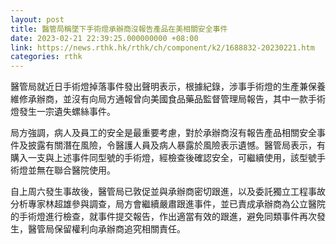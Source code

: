 ```yaml
---
layout: post
title: 醫管局稱墜下手術燈承辦商沒報告產品在美相關安全事件
date: 2023-02-21 22:39:25.000000000 +08:00
link: https://news.rthk.hk/rthk/ch/component/k2/1688832-20230221.htm
categories: rthk
---
```


醫管局就近日手術燈掉落事件發出聲明表示，根據紀錄，涉事手術燈的生產兼保養維修承辦商，並沒有向局方通報曾向美國食品藥品監督管理局報告，其中一款手術燈發生一宗遺失螺絲事件。

局方強調，病人及員工的安全是最重要考慮，對於承辦商沒有報告產品相關安全事件及披露有關潛在風險，令醫護人員及病人暴露於風險表示遺憾。醫管局表示，有購入一支與上述事件同型號的手術燈，經檢查後確認安全，可繼續使用，該型號手術燈並無在聯合醫院使用。

自上周六發生事故後，醫管局已敦促並與承辦商密切跟進，以及委託獨立工程事故分析專家林超雄參與調查，局方會繼續嚴肅跟進事件，並已責成承辦商為公立醫院的手術燈進行檢查，就事件提交報告，作出適當有效的跟進，避免同類事件再次發生，醫管局保留權利向承辦商追究相關責任。

